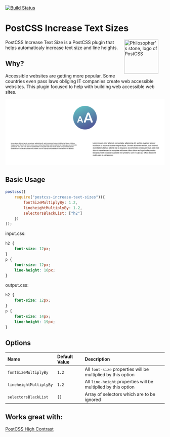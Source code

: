 [![Build Status](https://travis-ci.org/admdh/postcss-increase-text-sizes.svg?branch=master)](https://travis-ci.org/admdh/postcss-increase-text-sizes)

# PostCSS Increase Text Sizes

<img align="right" width="108" height="108" title="Philosopher’s stone, logo of PostCSS" src="http://postcss.github.io/postcss/logo.svg" hspace="20">
PostCSS Increase Text Size is a PostCSS plugin that helps automaticaly increase text size and line heights.

## Why?

Accessible websites are getting more popular. Some countries even pass laws obliging IT companies create web accessible websites. This plugin focused to help with building web accessible web sites.

<img title="Increase Text Size Example" src="img/increase-text-size-example.png">

## Basic Usage

```js
postcss([
	require("postcss-increase-text-sizes")({
		fontSizeMultiplyBy: 1.2,
		lineheightMultiplyBy: 1.2,
		selectorsBlackList: ["h2"]
	})
]);
```

input.css:

```css
h2 {
	font-size: 12px;
}
p {
	font-size: 12px;
	line-height: 16px;
}
```

output.css:

```css
h2 {
	font-size: 12px;
}
p {
	font-size: 14px;
	line-height: 19px;
}
```

## Options

| Name                   | Default Value | Description                                                    |
| :--------------------- | :------------ | :------------------------------------------------------------- |
| `fontSizeMultiplyBy`   | `1.2`         | All `font-size` properties will be multiplied by this option   |
| `lineheightMultiplyBy` | `1.2`         | All `line-height` properties will be multiplied by this option |
| `selectorsBlackList`   | `[]`          | Array of selectors which are to be ignored                     |

## Works great with:

[PostCSS High Contrast](https://github.com/admdh/postcss-high-contrast)

